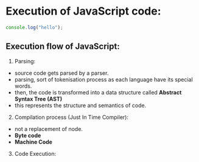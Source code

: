 # Execution of JavaScript code:

```js
console.log("hello");
```

## Execution flow of JavaScript:
1. Parsing:
  - source code gets parsed by a parser.
  - parsing, sort of tokenisation process as each language have its special words.
  - then, the code is transformed into a data structure called **Abstract Syntax Tree (AST)** 
  - this represents the structure and semantics of code.

2. Compilation process (Just In Time Compiler):
  - not a replacement of node.
  - **Byte code**
  - **Machine Code** 

3. Code Execution:
